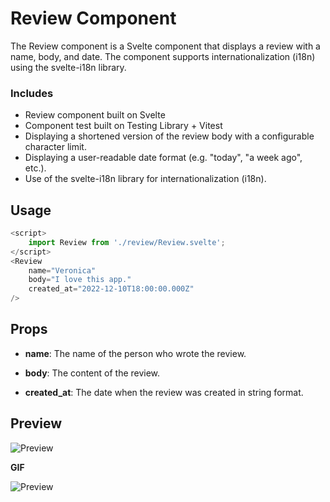 # Review Component

The Review component is a Svelte component that displays a review with a name, body, and date. The component supports internationalization (i18n) using the svelte-i18n library.

### Includes

- Review component built on Svelte
- Component test built on Testing Library + Vitest
- Displaying a shortened version of the review body with a configurable character limit.
- Displaying a user-readable date format (e.g. "today", "a week ago", etc.).
- Use of the svelte-i18n library for internationalization (i18n).

## Usage

```js
<script>
    import Review from './review/Review.svelte';
</script>
<Review
    name="Veronica"
    body="I love this app."
    created_at="2022-12-10T18:00:00.000Z"
/>
```

## Props

- **name**: The name of the person who wrote the review.

- **body**: The content of the review.

- **created_at**: The date when the review was created in string format.

## Preview

![Preview](https://i.imgur.com/OgU9zEJ.png)

**GIF**

![Preview](https://i.imgur.com/QHiRU3d.gif)
